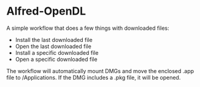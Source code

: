 # Alfred-OpenDL

A simple workflow that does a few things with downloaded files:

- Install the last downloaded file
- Open the last downloaded file
- Install a specific downloaded file
- Open a specific downloaded file

The workflow will automatically mount DMGs and move the enclosed .app file to /Applications. If the DMG includes a .pkg file, it will be opened.